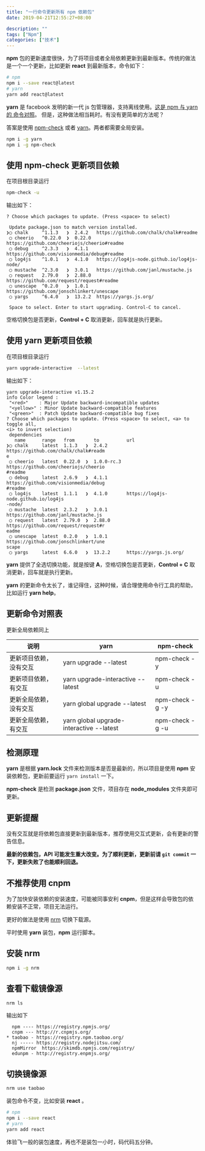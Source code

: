 ```yaml
---
title: "一行命令更新所有 npm 依赖包"
date: 2019-04-21T12:55:27+08:00

description: ""
tags: ["Npm"]
categories: ["技术"]
---
```


**npm** 包的更新速度很快，为了将项目或者全局依赖更新到最新版本。传统的做法是一个一个更新，比如更新 **react** 到最新版本，命令如下：

```bash
# npm
npm i --save react@latest
# yarn
yarn add react@latest
```

**yarn** 是 facebook 发明的新一代 js 包管理器，支持离线使用。[这是 npm 与 yarn 的 命令对照](https://yarnpkg.com/zh-Hans/docs/migrating-from-npm)。
但是，这种做法相当耗时。有没有更简单的方法呢？

<!--more-->

答案是使用 [npm-check](https://github.com/dylang/npm-check) 或者 [yarn](https://yarnpkg.com/zh-Hans/)。两者都需要全局安装。

```bash
npm i -g yarn
npm i -g npm-check
```

## 使用 npm-check 更新项目依赖

在项目根目录运行

```bash
npm-check -u
```

输出如下：

```
? Choose which packages to update. (Press <space> to select)

 Update package.json to match version installed.
❯◯ chalk     ^1.1.3   ❯  2.4.2   https://github.com/chalk/chalk#readme
 ◯ cheerio   ^0.22.0  ❯  0.22.0  https://github.com/cheeriojs/cheerio#readme
 ◯ debug     ^2.3.3   ❯  4.1.1   https://github.com/visionmedia/debug#readme
 ◯ log4js    ^1.0.1   ❯  4.1.0   https://log4js-node.github.io/log4js-node/
 ◯ mustache  ^2.3.0   ❯  3.0.1   https://github.com/janl/mustache.js
 ◯ request   2.79.0   ❯  2.88.0  https://github.com/request/request#readme
 ◯ unescape  ^0.2.0   ❯  1.0.1   https://github.com/jonschlinkert/unescape
 ◯ yargs     ^6.4.0   ❯  13.2.2  https://yargs.js.org/

 Space to select. Enter to start upgrading. Control-C to cancel.
```

空格切换包是否更新，**Control + C** 取消更新，回车就是执行更新。

## 使用 yarn 更新项目依赖

在项目根目录运行

```bash
yarn upgrade-interactive  --latest
```

输出如下：

```
yarn upgrade-interactive v1.15.2
info Color legend :
 "<red>"    : Major Update backward-incompatible updates
 "<yellow>" : Minor Update backward-compatible features
 "<green>"  : Patch Update backward-compatible bug fixes
? Choose which packages to update. (Press <space> to select, <a> to toggle all,
<i> to invert selection)
 dependencies
   name      range   from       to          url
❯◯ chalk     latest  1.1.3   ❯  2.4.2       https://github.com/chalk/chalk#readm
e
 ◯ cheerio   latest  0.22.0  ❯  1.0.0-rc.3  https://github.com/cheeriojs/cheerio
#readme
 ◯ debug     latest  2.6.9   ❯  4.1.1       https://github.com/visionmedia/debug
#readme
 ◯ log4js    latest  1.1.1   ❯  4.1.0       https://log4js-node.github.io/log4js
-node/
 ◯ mustache  latest  2.3.2   ❯  3.0.1       https://github.com/janl/mustache.js
 ◯ request   latest  2.79.0  ❯  2.88.0      https://github.com/request/request#r
eadme
 ◯ unescape  latest  0.2.0   ❯  1.0.1       https://github.com/jonschlinkert/une
scape
 ◯ yargs     latest  6.6.0   ❯  13.2.2      https://yargs.js.org/
```

**yarn** 提供了全选切换功能，就是按键 **A**，空格切换包是否更新，**Control + C** 取消更新，回车就是执行更新。

**yarn** 的更新命令太长了，谁记得住，这种时候，请合理使用命令行工具的帮助，比如运行 **yarn help**。

## 更新命令对照表

更新全局依赖同上

| 说明                   | yarn                                     | npm-check       |
| ---------------------- | ---------------------------------------- | --------------- |
| 更新项目依赖，没有交互 | yarn upgrade --latest                    | npm-check -y    |
| 更新项目依赖，有交互   | yarn upgrade-interactive --latest        | npm-check -u    |
| 更新全局依赖，没有交互 | yarn global upgrade --latest             | npm-check -g -y |
| 更新全局依赖，有交互   | yarn global upgrade-interactive --latest | npm-check -g -u |

## 检测原理

**yarn** 是根据 **yarn.lock** 文件来检测版本是否是最新的，所以项目是使用 **npm** 安装依赖包，更新前要运行 `yarn install` 一下。

**npm-check** 是检测 **package.json** 文件，项目存在 **node_modules** 文件夹即可更新。

## 更新提醒

没有交互就是将依赖包直接更新到最新版本，推荐使用交互式更新，会有更新的警告信息。

**最新的依赖包，API 可能发生重大改变。为了顺利更新，更新前请 `git commit` 一下，更新失败了也能顺利回退。**

## 不推荐使用 cnpm

为了加快安装依赖的安装速度，可能被同事安利 **cnpm**，但是这样会导致包的依赖安装不正常，项目无法运行。

更好的做法是使用 [nrm](https://github.com/Pana/nrm) 切换下载源。

平时使用 **yarn** 装包，**npm** 运行脚本。

## 安装 nrm

```bash
npm i -g nrm
```

## 查看下载镜像源

```bash
nrm ls
```

输出如下

```
  npm ---- https://registry.npmjs.org/
  cnpm --- http://r.cnpmjs.org/
* taobao - https://registry.npm.taobao.org/
  nj ----- https://registry.nodejitsu.com/
  npmMirror  https://skimdb.npmjs.com/registry/
  edunpm - http://registry.enpmjs.org/
```

## 切换镜像源

```bash
nrm use taobao
```

装包命令不变，比如安装 **react** 。

```bash
# npm
npm i --save react
# yarn
yarn add react
```

体验飞一般的装包速度，再也不是装包一小时，码代码五分钟。
